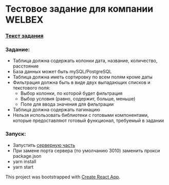 # Тестовое задание для компании WELBEX

### [Текст задания](https://docs.google.com/document/d/1bACKNhxxTaSe1y5rxqAGdGxt6MPvxkm6qYYK160FShc/edit)

### Задание:
* Таблица должна содержать колонки дата, название, количество, расстояние
* База данных может быть mySQL/PostgreSQL
* Таблица должна иметь сортировку по всем полям кроме даты
* Фильтрация должна быть в виде двух выпадающих списков и текстового поля:
    * Выбор колонки, по которой будет фильтрация
    * Выбор условия (равно, содержит, больше, меньше)
    * Поле для ввода значения для фильтрации
* Таблица должна содержать пагинацию
* Нельзя использовать библиотеки с готовыми компонентами, которые предоставляют готовый функционал, требуемый в задании

### Запуск:
* Запустить [серверную часть](https://github.com/Marki-Eriker/welbex-test-server)
* При замене порта сервера (по умолчанию 3010) заменить прокси package.json
* yarn install
* yarn start

This project was bootstrapped with [Create React App](https://github.com/facebook/create-react-app).
